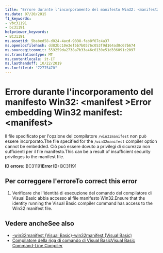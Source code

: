 ```yaml
---
title: "Errore durante l'incorporamento del manifesto Win32: <manifest>"
ms.date: 07/20/2015
f1_keywords:
- vbc31191
- bc31191
helpviewer_keywords:
- BC31191
ms.assetid: 5babed58-d024-4acd-9838-fab8f07c4a37
ms.openlocfilehash: dd82bc10e3ef5b7b0576c053f9d164ad0c67b674
ms.sourcegitcommit: 559259da2738a7b33a46c0130e51d336091c2097
ms.translationtype: MT
ms.contentlocale: it-IT
ms.lasthandoff: 10/22/2019
ms.locfileid: "72775470"
---
```

# <a name="error-embedding-win32-manifest-manifest"></a><span data-ttu-id="659a7-102">Errore durante l'incorporamento del manifesto Win32: \<manifest ></span><span class="sxs-lookup"><span data-stu-id="659a7-102">Error embedding Win32 manifest: \<manifest></span></span>
<span data-ttu-id="659a7-103">Il file specificato per l'opzione del compilatore `/win32manifest` non può essere incorporato.</span><span class="sxs-lookup"><span data-stu-id="659a7-103">The file specified for the `/win32manifest` compiler option cannot be embedded.</span></span> <span data-ttu-id="659a7-104">Ciò può essere dovuto a privilegi di sicurezza non sufficienti per il file manifesto.</span><span class="sxs-lookup"><span data-stu-id="659a7-104">This can be a result of insufficient security privileges to the manifest file.</span></span>  
  
 <span data-ttu-id="659a7-105">**ID errore:** BC31191</span><span class="sxs-lookup"><span data-stu-id="659a7-105">**Error ID:** BC31191</span></span>  
  
## <a name="to-correct-this-error"></a><span data-ttu-id="659a7-106">Per correggere l'errore</span><span class="sxs-lookup"><span data-stu-id="659a7-106">To correct this error</span></span>  
  
1. <span data-ttu-id="659a7-107">Verificare che l'identità di esecuzione del comando del compilatore di Visual Basic abbia accesso al file manifesto Win32.</span><span class="sxs-lookup"><span data-stu-id="659a7-107">Ensure that the identity running the Visual Basic compiler command has access to the Win32 manifest file.</span></span>  
  
## <a name="see-also"></a><span data-ttu-id="659a7-108">Vedere anche</span><span class="sxs-lookup"><span data-stu-id="659a7-108">See also</span></span>

- [<span data-ttu-id="659a7-109">-win32manifest (Visual Basic)</span><span class="sxs-lookup"><span data-stu-id="659a7-109">-win32manifest (Visual Basic)</span></span>](../../visual-basic/reference/command-line-compiler/win32manifest.md)
- [<span data-ttu-id="659a7-110">Compilatore della riga di comando di Visual Basic</span><span class="sxs-lookup"><span data-stu-id="659a7-110">Visual Basic Command-Line Compiler</span></span>](../../visual-basic/reference/command-line-compiler/index.md)
